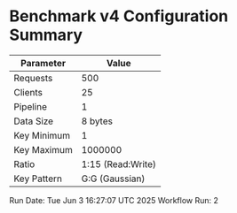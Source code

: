 # Benchmark v4 Configuration Summary

| Parameter | Value |
|-----------|-------|
| Requests | 500 |
| Clients | 25 |
| Pipeline | 1 |
| Data Size | 8 bytes |
| Key Minimum | 1 |
| Key Maximum | 1000000 |
| Ratio | 1:15 (Read:Write) |
| Key Pattern | G:G (Gaussian) |

Run Date: Tue Jun  3 16:27:07 UTC 2025
Workflow Run: 2
